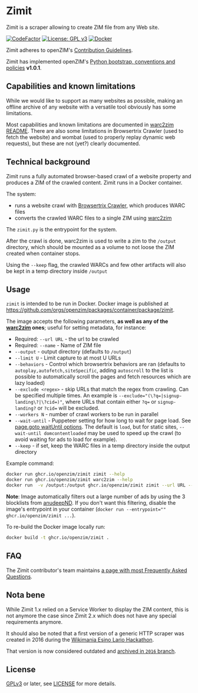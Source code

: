 Zimit
=====

Zimit is a scraper allowing to create ZIM file from any Web site.

[![CodeFactor](https://www.codefactor.io/repository/github/openzim/zimit/badge)](https://www.codefactor.io/repository/github/openzim/zimit)
[![License: GPL v3](https://img.shields.io/badge/License-GPLv3-blue.svg)](https://www.gnu.org/licenses/gpl-3.0)
[![Docker](https://ghcr-badge.deta.dev/openzim/zimit/latest_tag?label=docker)](https://ghcr.io/openzim/zimit)

Zimit adheres to openZIM's [Contribution Guidelines](https://github.com/openzim/overview/wiki/Contributing).

Zimit has implemented openZIM's [Python bootstrap, conventions and policies](https://github.com/openzim/_python-bootstrap/docs/Policy.md) **v1.0.1**.

Capabilities and known limitations
--------------------

While we would like to support as many websites as possible, making an offline archive of any website with a versatile tool obviously has some limitations.

Most capabilities and known limitations are documented in [warc2zim README](https://github.com/openzim/warc2zim/blob/main/README.md). There are also some limitations in Browsertrix Crawler (used to fetch the website) and wombat (used to properly replay dynamic web requests), but these are not (yet?) clearly documented.

Technical background
--------------------

Zimit runs a fully automated browser-based crawl of a website property and produces a ZIM of the crawled content. Zimit runs in a Docker container.

The system:
- runs a website crawl with [Browsertrix Crawler](https://github.com/webrecorder/browsertrix-crawler), which produces WARC files
- converts the crawled WARC files to a single ZIM using [warc2zim](https://github.com/openzim/warc2zim)

The `zimit.py` is the entrypoint for the system.

After the crawl is done, warc2zim is used to write a zim to the `/output` directory, which should be mounted as a volume to not loose the ZIM created when container stops.

Using the `--keep` flag, the crawled WARCs and few other artifacts will also be kept in a temp directory inside `/output`

Usage
-----

`zimit` is intended to be run in Docker. Docker image is published at https://github.com/orgs/openzim/packages/container/package/zimit.

The image accepts the following parameters, **as well as any of the [warc2zim](https://github.com/openzim/warc2zim) ones**; useful for setting metadata, for instance:

- Required: `--url URL` - the url to be crawled
- Required: `--name` - Name of ZIM file
- `--output` - output directory (defaults to `/output`)
- `--limit U` - Limit capture to at most U URLs
- `--behaviors` - Control which browsertrix behaviors are ran (defaults to `autoplay,autofetch,siteSpecific`, adding `autoscroll` to the list is possible to automatically scroll the pages and fetch resources which are lazy loaded)
- `--exclude <regex>` - skip URLs that match the regex from crawling. Can be specified multiple times. An example is `--exclude="(\?q=|signup-landing\?|\?cid=)"`, where URLs that contain either `?q=` or `signup-landing?` or `?cid=` will be excluded.
- `--workers N` - number of crawl workers to be run in parallel
- `--wait-until` - Puppeteer setting for how long to wait for page load. See [page.goto waitUntil options](https://github.com/puppeteer/puppeteer/blob/main/docs/api.md#pagegotourl-options). The default is `load`, but for static sites, `--wait-until domcontentloaded` may be used to speed up the crawl (to avoid waiting for ads to load for example).
- `--keep` - if set, keep the WARC files in a temp directory inside the output directory

Example command:

```bash
docker run ghcr.io/openzim/zimit zimit --help
docker run ghcr.io/openzim/zimit warc2zim --help
docker run  -v /output:/output ghcr.io/openzim/zimit zimit --url URL --name myzimfile
```

**Note**: Image automatically filters out a large number of ads by using the 3 blocklists from [anudeepND](https://github.com/anudeepND/blacklist). If you don't want this filtering, disable the image's entrypoint in your container (`docker run --entrypoint="" ghcr.io/openzim/zimit ...`).

To re-build the Docker image locally run:

```bash
docker build -t ghcr.io/openzim/zimit .
```

FAQ
---

The Zimit contributor's team maintains [a page with most Frequently Asked Questions](https://github.com/openzim/zimit/wiki/Frequently-Asked-Questions).

Nota bene
---------

While Zimit 1.x relied on a Service Worker to display the ZIM content, this is not anymore the case
since Zimit 2.x which does not have any special requirements anymore.

It should also be noted that a first version of a generic HTTP scraper was created in 2016 during
the [Wikimania Esino Lario
Hackathon](https://wikimania2016.wikimedia.org/wiki/Programme/Kiwix-dedicated_Hackathon).

That version is now considered outdated and [archived in `2016`
branch](https://github.com/openzim/zimit/tree/2016).

License
-------

[GPLv3](https://www.gnu.org/licenses/gpl-3.0) or later, see
[LICENSE](LICENSE) for more details.
